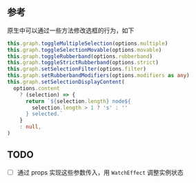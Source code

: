 ## 参考

原生中可以通过一些方法修改选框的行为，如下

```ts
this.graph.toggleMultipleSelection(options.multiple)
this.graph.toggleSelectionMovable(options.movable)
this.graph.toggleRubberband(options.rubberband)
this.graph.toggleStrictRubberband(options.strict)
this.graph.setSelectionFilter(options.filter)
this.graph.setRubberbandModifiers(options.modifiers as any)
this.graph.setSelectionDisplayContent(
  options.content
    ? (selection) => {
      return `${selection.length} node${
        selection.length > 1 ? 's' : ''
      } selected.`
    }
    : null,
)
```

## TODO

- [ ] 通过 props 实现这些参数传入，用 `WatchEffect` 调整实例状态
